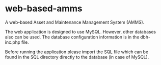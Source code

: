 # web-based-amms
A web-based Asset and Maintenance Management System (AMMS).

The web application is designed to use MySQL. However, other databases also can be used. The database configuration information is in the dbh-inc.php file.

Before running the application please import the SQL file which can be found in the SQL directory directly to the database (in case of MySQL).
